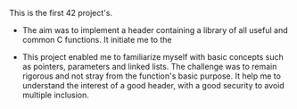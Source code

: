 This is the first 42 project's.

- The aim was to implement a header containing a library of all useful and common C functions. It initiate me to the 

- This project enabled me to familiarize myself with basic concepts such as pointers, parameters and linked lists. The challenge was to remain rigorous and not stray from the function's basic purpose. It help me to understand the interest of a good header, with a good security to avoid multiple inclusion.